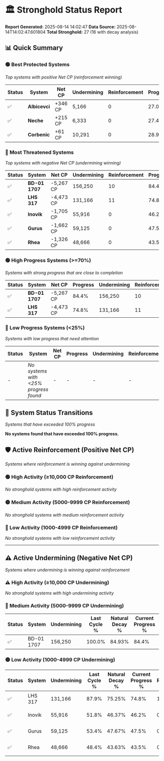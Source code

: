 # 🏛️ Stronghold Status Report

**Report Generated:** 2025-08-14 14:02:47
**Data Source:** 2025-08-14T14:02:47.601804
**Total Stronghold:** 27 (16 with decay analysis)

## 📊 Quick Summary

### 🟢 **Best Protected Systems**
*Top systems with positive Net CP (reinforcement winning)*

| Status | System | Net CP | Undermining | Reinforcement | Progress |
|--------|--------|--------|-------------|---------------|----------|
| ✅ | **Albicevci** | +346 CP | 5,166 | 0 | 27.0% |
| ✅ | **Neche** | +215 CP | 6,333 | 0 | 27.4% |
| ✅ | **Corbenic** | +61 CP | 10,291 | 0 | 28.9% |

### 🔴 **Most Threatened Systems**
*Top systems with negative Net CP (undermining winning)*

| Status | System | Net CP | Undermining | Reinforcement | Progress |
|--------|--------|--------|-------------|---------------|----------|
| ✅ | **BD-01 1707** | -5,267 CP | 156,250 | 10 | 84.4% |
| ✅ | **LHS 317** | -4,473 CP | 131,166 | 11 | 74.8% |
| ✅ | **Inovik** | -1,705 CP | 55,916 | 0 | 46.2% |
| ✅ | **Gurus** | -1,662 CP | 59,125 | 0 | 47.5% |
| ✅ | **Rhea** | -1,326 CP | 48,666 | 0 | 43.5% |

### 🟢 **High Progress Systems (>=70%)**
*Systems with strong progress that are close to completion*

| Status | System | Net CP | Progress | Undermining | Reinforcement |
|--------|--------|--------|----------|-------------|---------------|
| ✅ | **BD-01 1707** | -5,267 CP | 84.4% | 156,250 | 10 |
| ✅ | **LHS 317** | -4,473 CP | 74.8% | 131,166 | 11 |

### 🔴 **Low Progress Systems (<25%)**
*Systems with low progress that need attention*

| Status | System | Net CP | Progress | Undermining | Reinforcement |
|--------|--------|--------|----------|-------------|---------------|
| - | *No systems with <25% progress found* | - | - | - | - |
## 🔄 System Status Transitions
*Systems that have exceeded 100% progress*

**No systems found that have exceeded 100% progress.**

## 🛡️ Active Reinforcement (Positive Net CP)
*Systems where reinforcement is winning against undermining*

### 🟢 High Activity (≥10,000 CP Reinforcement)

*No stronghold systems with high reinforcement activity*

### 🟡 Medium Activity (5000-9999 CP Reinforcement)

*No stronghold systems with medium reinforcement activity*

### 🔴 Low Activity (1000-4999 CP Reinforcement)

*No stronghold systems with low reinforcement activity*


---

## ⚠️ Active Undermining (Negative Net CP)
*Systems where undermining is winning against reinforcement*

### ⚠️ High Activity (≥10,000 CP Undermining)

*No stronghold systems with high undermining activity*

### 🔶 Medium Activity (5000-9999 CP Undermining)

| Status | System | Undermining | Last Cycle % | Natural Decay % | Current Progress % | Reinforcement | Current CP | Net CP | Activity |
|--------|--------|-------------|--------------|-----------------|-------------------|---------------|------------|--------|----------|
| ✅ | BD-01 1707 | 156,250 | 100.0% | 84.93% | 84.4% | 10 | 844,000 | -5,267 | 🔶 Medium Undermining |

### 🟡 Low Activity (1000-4999 CP Undermining)

| Status | System | Undermining | Last Cycle % | Natural Decay % | Current Progress % | Reinforcement | Current CP | Net CP | Activity |
|--------|--------|-------------|--------------|-----------------|-------------------|---------------|------------|--------|----------|
| ✅ | LHS 317 | 131,166 | 87.9% | 75.25% | 74.8% | 11 | 748,000 | -4,473 | 🟡 Low Undermining |
| ✅ | Inovik | 55,916 | 51.8% | 46.37% | 46.2% | 0 | 462,000 | -1,705 | 🟡 Low Undermining |
| ✅ | Gurus | 59,125 | 53.4% | 47.67% | 47.5% | 0 | 475,000 | -1,662 | 🟡 Low Undermining |
| ✅ | Rhea | 48,666 | 48.4% | 43.63% | 43.5% | 0 | 435,000 | -1,326 | 🟡 Low Undermining |
